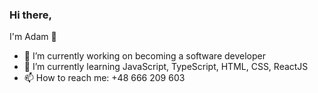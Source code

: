 ### Hi there, 

I'm Adam 👋

- 🔭 I’m currently working on becoming a software developer
- 🌱 I’m currently learning JavaScript, TypeScript, HTML, CSS, ReactJS
- 📫 How to reach me: +48 666 209 603
